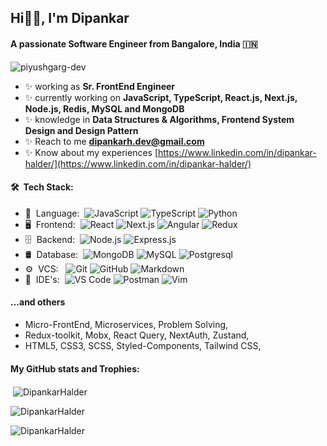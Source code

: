 <h2>Hi👋🏻, I'm Dipankar</h2>
<h4>A passionate Software Engineer from Bangalore, India 🇮🇳</h4>
<p align="left"> <img src="https://komarev.com/ghpvc/?username=piyushgarg-dev&label=Profile%20views&color=0e75b6&style=flat" alt="piyushgarg-dev" /> </p>


- ✨ working as **Sr. FrontEnd Engineer**
- ✨ currently working on **JavaScript, TypeScript, React.js, Next.js, Node.js, Redis, MySQL and MongoDB**
- ✨ knowledge in **Data Structures & Algorithms, Frontend System Design and Design Pattern**
- ✨ Reach to me **[dipankarh.dev@gmail.com](mailto:dipankarh.dev@gmail.com)**
- ✨ Know about my experiences [https://www.linkedin.com/in/dipankar-halder/](https://www.linkedin.com/in/dipankar-halder/)


<h4>🛠 &nbsp;Tech Stack:</h4>

- 🎯 &nbsp;Language:&nbsp;
  ![JavaScript](https://img.shields.io/badge/-JavaScript-0A1A2F?style=flat&logo=javaScript)
  ![TypeScript](https://img.shields.io/badge/-TypeScript-0A1A2F?style=flat&logo=typeScript)
  ![Python](https://img.shields.io/badge/-Python-0A1A2F?style=flat&logo=python)
- 🖥️ &nbsp;Frontend:&nbsp;
  ![React](https://img.shields.io/badge/-React-0A1A2F?style=flat&logo=react)
  ![Next.js](https://img.shields.io/badge/-Next.js-0A1A2F?style=flat&logo=next.js)
  ![Angular](https://img.shields.io/badge/-Angular-0A1A2F?style=flat&logo=angular)
  ![Redux](https://img.shields.io/badge/-Redux-0A1A2F?style=flat&logo=redux)
- 🗄 &nbsp;Backend:&nbsp;
  ![Node.js](https://img.shields.io/badge/-Node.js-0A1A2F?style=flat&logo=node.js)
  ![Express.js](https://img.shields.io/badge/-Express.js-0A1A2F?style=flat&logo=express)
- 🛢 &nbsp;Database:&nbsp;
  ![MongoDB](https://img.shields.io/badge/-MongoDB-0A1A2F?style=flat&logo=mongodb)
  ![MySQL](https://img.shields.io/badge/-MySQL-0A1A2F?style=flat&logo=mysql&logoColor=00d8fd)
  ![Postgresql](https://img.shields.io/badge/-Postgresql-0A1A2F?style=flat&logo=postgresql)
- ⚙️ &nbsp;VCS: &nbsp;
  ![Git](https://img.shields.io/badge/-Git-0A1A2F?style=flat&logo=git)
  ![GitHub](https://img.shields.io/badge/-GitHub-0A1A2F?style=flat&logo=github)
  ![Markdown](https://img.shields.io/badge/-Markdown-0A1A2F?style=flat&logo=markdown)
- 🔧 &nbsp;IDE's:&nbsp;
  ![VS Code](https://img.shields.io/badge/-Visual%20Studio%20Code-0A1A2F?style=flat&logo=visual-studio-code&logoColor=007ACC)
  ![Postman](https://img.shields.io/badge/-Postman-0A1A2F?style=flat&logo=postman)
  ![Vim](https://img.shields.io/badge/-Vim-0A1A2F?style=flat&logo=vim&logoColor=007ACC)


<h4>...and others</h4>

- Micro-FrontEnd, Microservices, Problem Solving,
- Redux-toolkit, Mobx, React Query, NextAuth, Zustand,
- HTML5, CSS3, SCSS, Styled-Components, Tailwind CSS, 


<h4>My GitHub stats and Trophies:</h4>

<p>&nbsp;<img align="center" src="https://github-readme-stats.vercel.app/api?username=DipankarHalder&show_icons=true&locale=en" alt="DipankarHalder" /></p>
<p><img align="center" src="https://github-readme-streak-stats.herokuapp.com/?user=DipankarHalder&" alt="DipankarHalder" /></p>
<p><img align="center" src="https://github-readme-stats.vercel.app/api/top-langs/?username=DipankarHalder&hide_border=false&include_all_commits=false&count_private=false&layout=compact" alt="DipankarHalder" /></p>
